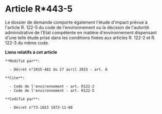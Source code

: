 # Article R*443-5

Le dossier de demande comporte également l'étude d'impact prévue à l'article R. 122-5 du code de l'environnement ou la
décision de l'autorité administrative de l'Etat compétente en matière d'environnement dispensant d'une telle étude prise dans
les conditions fixées aux articles R. 122-2 et R. 122-3 du même code.

**Liens relatifs à cet article**

	**Modifié par**:

	  - Décret n°2015-482 du 27 avril 2015 - art. 6

	**Cite**:

	  - Code de l'environnement - art. R122-2
	  - Code de l'environnement - art. R122-5

	**Codifié par**:

	  - Décret n°73-1023 1973-11-08
